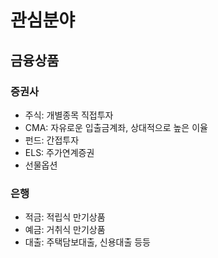 # 관심분야  
## 금융상품
### 증권사
* 주식: 개별종목 직접투자
* CMA: 자유로운 입출금계좌, 상대적으로 높은 이율
* 펀드: 간접투자
* ELS: 주가연계증권
* 선물옵션 

### 은행
* 적금: 적립식 만기상품
* 예금: 거취식 만기상품
* 대출: 주택담보대출, 신용대출 등등
